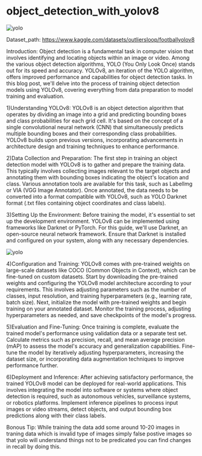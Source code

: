 # object_detection_with_yolov8
![yolo](https://github.com/lithesvar/object_detection_with_yolov8/assets/76431219/13982ccb-7015-4d76-be06-b17d56f51984)

Dataset_path: https://www.kaggle.com/datasets/outliersloop/footballyolov8

Introduction:
Object detection is a fundamental task in computer vision that involves identifying and locating objects within an image or video. Among the various object detection algorithms, YOLO (You Only Look Once) stands out for its speed and accuracy. YOLOv8, an iteration of the YOLO algorithm, offers improved performance and capabilities for object detection tasks. In this blog post, we'll delve into the process of training object detection models using YOLOv8, covering everything from data preparation to model training and evaluation.

1)Understanding YOLOv8:
YOLOv8 is an object detection algorithm that operates by dividing an image into a grid and predicting bounding boxes and class probabilities for each grid cell. It's based on the concept of a single convolutional neural network (CNN) that simultaneously predicts multiple bounding boxes and their corresponding class probabilities. YOLOv8 builds upon previous versions, incorporating advancements in architecture design and training techniques to enhance performance.

2)Data Collection and Preparation:
The first step in training an object detection model with YOLOv8 is to gather and prepare the training data. This typically involves collecting images relevant to the target objects and annotating them with bounding boxes indicating the object's location and class. Various annotation tools are available for this task, such as LabelImg or VIA (VGG Image Annotator). Once annotated, the data needs to be converted into a format compatible with YOLOv8, such as YOLO Darknet format (.txt files containing object coordinates and class labels).

3)Setting Up the Environment:
Before training the model, it's essential to set up the development environment. YOLOv8 can be implemented using frameworks like Darknet or PyTorch. For this guide, we'll use Darknet, an open-source neural network framework. Ensure that Darknet is installed and configured on your system, along with any necessary dependencies.

![yolo](https://github.com/lithesvar/object_detection_with_yolov8/assets/76431219/7f2e0a93-c7d9-40d9-8e18-ae11d928a10d)

4)Configuration and Training:
YOLOv8 comes with pre-trained weights on large-scale datasets like COCO (Common Objects in Context), which can be fine-tuned on custom datasets. Start by downloading the pre-trained weights and configuring the YOLOv8 model architecture according to your requirements. This involves adjusting parameters such as the number of classes, input resolution, and training hyperparameters (e.g., learning rate, batch size). Next, initialize the model with pre-trained weights and begin training on your annotated dataset. Monitor the training process, adjusting hyperparameters as needed, and save checkpoints of the model's progress.

5)Evaluation and Fine-Tuning:
Once training is complete, evaluate the trained model's performance using validation data or a separate test set. Calculate metrics such as precision, recall, and mean average precision (mAP) to assess the model's accuracy and generalization capabilities. Fine-tune the model by iteratively adjusting hyperparameters, increasing the dataset size, or incorporating data augmentation techniques to improve performance further.


6)Deployment and Inference:
After achieving satisfactory performance, the trained YOLOv8 model can be deployed for real-world applications. This involves integrating the model into software or systems where object detection is required, such as autonomous vehicles, surveillance systems, or robotics platforms. Implement inference pipelines to process input images or video streams, detect objects, and output bounding box predictions along with their class labels.



Bonous Tip:
While training the data add some around 10-20 images in traning data which is invalid type of images simply false postive images so
that yolo will understand things not to be predicated you can find changes in recall by doing this.
